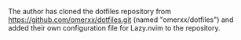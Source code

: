 The author has cloned the dotfiles repository from <https://github.com/omerxx/dotfiles.git> (named "omerxx/dotfiles") and added their own configuration file for Lazy.nvim to the repository.

